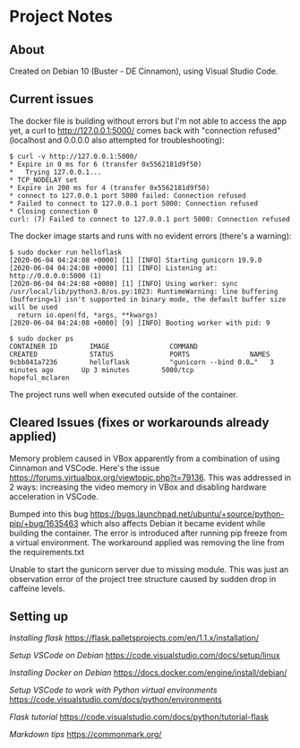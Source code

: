 # Project Notes

## About
Created on Debian 10 (Buster - DE Cinnamon), using Visual Studio Code.

## Current issues
The docker file is building without errors but I'm not able to access the app yet,
a curl to http://127.0.0.1:5000/ comes back with "connection refused" (localhost
and 0.0.0.0 also attempted for troubleshooting):
```
$ curl -v http://127.0.0.1:5000/
* Expire in 0 ms for 6 (transfer 0x5562181d9f50)
*   Trying 127.0.0.1...
* TCP_NODELAY set
* Expire in 200 ms for 4 (transfer 0x5562181d9f50)
* connect to 127.0.0.1 port 5000 failed: Connection refused
* Failed to connect to 127.0.0.1 port 5000: Connection refused
* Closing connection 0
curl: (7) Failed to connect to 127.0.0.1 port 5000: Connection refused
```

The docker image starts and runs with no evident errors (there's a warning):
```
$ sudo docker run helloflask
[2020-06-04 04:24:08 +0000] [1] [INFO] Starting gunicorn 19.9.0
[2020-06-04 04:24:08 +0000] [1] [INFO] Listening at: http://0.0.0.0:5000 (1)
[2020-06-04 04:24:08 +0000] [1] [INFO] Using worker: sync
/usr/local/lib/python3.8/os.py:1023: RuntimeWarning: line buffering (buffering=1) isn't supported in binary mode, the default buffer size will be used
  return io.open(fd, *args, **kwargs)
[2020-06-04 04:24:08 +0000] [9] [INFO] Booting worker with pid: 9

$ sudo docker ps
CONTAINER ID        IMAGE               COMMAND                  CREATED             STATUS              PORTS               NAMES
9cbb841a7236        helloflask          "gunicorn --bind 0.0…"   3 minutes ago       Up 3 minutes        5000/tcp            hopeful_mclaren
```

The project runs well when executed outside of the container.

## Cleared Issues (fixes or workarounds already applied)

Memory problem caused in VBox apparently from a combination of using Cinnamon and
VSCode. Here's the issue https://forums.virtualbox.org/viewtopic.php?t=79136.
This was addressed in 2 ways: increasing the video memory in VBox and disabling 
hardware acceleration in VSCode.

Bumped into this bug https://bugs.launchpad.net/ubuntu/+source/python-pip/+bug/1635463
which also affects Debian it became evident while building the container. The error 
is introduced after running pip freeze from a virtual environment. The workaround 
applied was removing the line from the requirements.txt

Unable to start the gunicorn server due to missing module. This was just an observation
error of the project tree structure caused by sudden drop in caffeine levels.

## Setting up

*Installing flask*
https://flask.palletsprojects.com/en/1.1.x/installation/

*Setup VSCode on Debian*
https://code.visualstudio.com/docs/setup/linux

*Installing Docker on Debian*
https://docs.docker.com/engine/install/debian/

*Setup VSCode to work with Python virtual environments*
https://code.visualstudio.com/docs/python/environments

*Flask tutorial*
https://code.visualstudio.com/docs/python/tutorial-flask

*Markdown tips*
https://commonmark.org/
